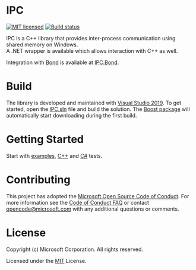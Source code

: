 # IPC

[![MIT licensed](https://img.shields.io/badge/license-MIT-blue.svg)](https://github.com/Microsoft/IPC/blob/master/LICENSE) [![Build status](https://ci.appveyor.com/api/projects/status/dl929xf6rgaj257b/branch/master?svg=true)](https://ci.appveyor.com/project/ara-ayvazyan/ipc/branch/master)

IPC is a C++ library that provides inter-process communication using shared memory on Windows.<br/>
A .NET wrapper is available which allows interaction with C++ as well.

Integration with [Bond](https://github.com/Microsoft/bond) is available at [IPC.Bond](https://github.com/Microsoft/IPC.Bond).

# Build

The library is developed and maintained with [Visual Studio 2019](https://docs.microsoft.com/en-us/visualstudio/windows/?view=vs-2019).
To get started, open the [IPC.sln](https://github.com/Microsoft/IPC/blob/master/IPC.sln) file and build the solution.
The [Boost package](https://www.nuget.org/packages/boost/) will automatically start downloading during the first build.

# Getting Started

Start with [examples](https://github.com/Microsoft/IPC/tree/master/Examples), [C++](https://github.com/Microsoft/IPC/blob/master/UnitTests/TransportTests.cpp) and [C#](https://github.com/Microsoft/IPC/blob/master/UnitTestsManaged/TransportTests.cs) tests.

# Contributing

This project has adopted the [Microsoft Open Source Code of Conduct](https://opensource.microsoft.com/codeofconduct/). For more information see the [Code of Conduct FAQ](https://opensource.microsoft.com/codeofconduct/faq/) or contact [opencode@microsoft.com](mailto:opencode@microsoft.com) with any additional questions or comments.

# License

Copyright (c) Microsoft Corporation. All rights reserved.

Licensed under the [MIT](https://github.com/Microsoft/IPC/blob/master/LICENSE) License.
